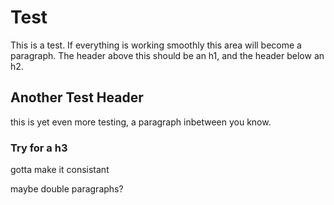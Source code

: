 # Test

This is a test. If everything is working smoothly this area will become a paragraph. The header above this should be an h1, and the header below an h2.

## Another Test Header

this is yet even more testing, a paragraph inbetween you know.

### Try for a h3

gotta make it consistant

maybe double paragraphs?

